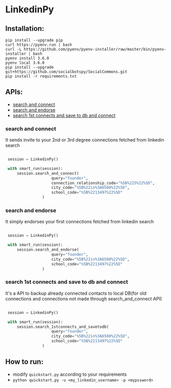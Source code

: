 # LinkedinPy


## Installation:
```
pip install --upgrade pip
curl https://pyenv.run | bash
curl -L https://github.com/pyenv/pyenv-installer/raw/master/bin/pyenv-installer | bash
pyenv install 3.6.0
pyenv local 3.6.0
pip install --upgrade git+https://github.com/socialbotspy/SocialCommons.git
pip install -r requirements.txt
```

##  APIs:
  - [search and connect](#search-and-connect)
  - [search and endorse](#search-and-endorse)
  - [search 1st connects and save to db and connect](search-1st-connects-and-save-to-db-and-connect)

### search and connect
 
It sends invite to your 2nd or 3rd degree connections fetched from linkedin search
 
```python

 session = LinkedinPy()

 with smart_run(session):
     session.search_and_connect(
                    query="founder",
                    connection_relationship_code="%5B%22S%22%5D",
                    city_code="%5B%22in%3A6508%22%5D",
                    school_code="%5B%2213497%22%5D"
                )
 ```
### search and endorse

It simply endorses your first connections fetched from linkedin search

```python

 session = LinkedinPy()

 with smart_run(session):
     session.search_and_endorse(
                    query="founder",
                    city_code="%5B%22in%3A6508%22%5D",
                    school_code="%5B%2213497%22%5D"
                )
 ```


### search 1st connects and save to db and connect

It's a API to backup already connected contacts to local DB(for old connections and connections not made through search_and_connect API)
 
```python

 session = LinkedinPy()

 with smart_run(session):
     session.search_1stconnects_and_savetodb(
                    query="founder",
                    city_code="%5B%22in%3A6508%22%5D",
                    school_code="%5B%2213497%22%5D"
                )
 ```

 
 
## How to run:

 -  modify `quickstart.py` according to your requirements
 -  `python quickstart.py -u <my_linkedin_username> -p <mypssword>`
